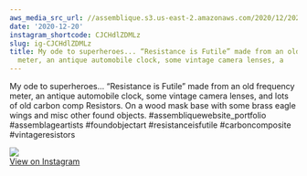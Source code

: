 ```yaml
---
aws_media_src_url: //assemblique.s3.us-east-2.amazonaws.com/2020/12/2020-12-20_20-31-42_UTC.jpg
date: '2020-12-20'
instagram_shortcode: CJCHdlZDMLz
slug: ig-CJCHdlZDMLz
title: My ode to superheroes... “Resistance is Futile” made from an old frequency
  meter, an antique automobile clock, some vintage camera lenses, a
---
```


My ode to superheroes... “Resistance is Futile” made from an old frequency meter, an antique automobile clock, some vintage camera lenses, and lots of old carbon comp Resistors. On a wood mask base with some brass eagle wings and misc other found objects. #assembliquewebsite\_portfolio #assemblageartists #foundobjectart #resistanceisfutile #carboncomposite #vintageresistors 

![](//assemblique.s3.us-east-2.amazonaws.com/2020/12/2020-12-20_20-31-42_UTC.jpg)   
[View on Instagram](https://www.instagram.com/p/CJCHdlZDMLz/)